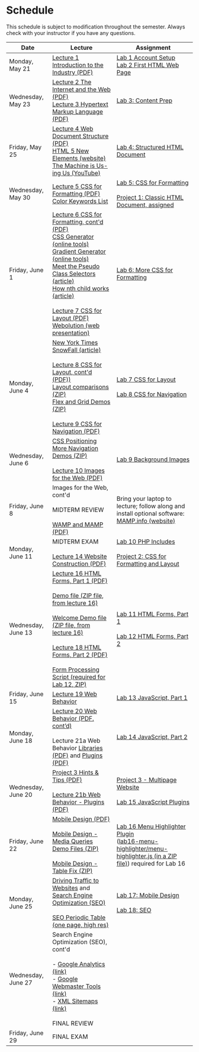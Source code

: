 # Schedule
This schedule is subject to modification throughout the semester. Always check with your instructor if you have any questions.

| Date               | Lecture                                                      | Assignment                                                   |
| ------------------ | ------------------------------------------------------------ | ------------------------------------------------------------ |
| Monday, May 21     | [Lecture 1 Introduction to the Industry (PDF)](lecture01-introduction-to-the-industry/introduction-to-the-industry.pdf) | [Lab 1 Account Setup](lab01-account-setup/instructions.md)<br>[Lab 2 First HTML Web Page](lab02-first-html-webpage/instructions.md) |
| Wednesday, May 23  | [Lecture 2 The Internet and the Web (PDF)](lecture02-internet-and-web/internet-and-web.pdf)<br>[Lecture 3 Hypertext Markup Language (PDF)](lecture03-web-and-html/web-and-html.pdf) | [Lab 3: Content Prep](lab03-content-prep/instructions.md)    |
| Friday, May 25     | [Lecture 4 Web Document Structure (PDF)](lecture04-web-document-structure/web-document-structure.pdf)<br />[HTML 5 New Elements (website)](https://www.w3schools.com/html/html5_new_elements.asp)<br />[The Machine is Us-ing Us (YouTube)](https://youtu.be/NLlGopyXT_g) | [Lab 4: Structured HTML Document](lab04-structured-html-document/instructions.md) |
| Wednesday, May 30  | [Lecture 5 CSS for Formatting (PDF)](lecture05-css-for-formatting/css-for-formatting.pdf)<br />[Color Keywords List](https://developer.mozilla.org/en-US/docs/Web/CSS/color_value) | [Lab 5: CSS for Formatting](lab05-css-for-formatting-1/instructions.md)<br><br>[Project 1: Classic HTML Document, assigned](project01-classic-html-document/instructions.md) |
| Friday, June 1     | [Lecture 6 CSS for Formatting, cont'd (PDF)](lecture06-css-for-formatting2/selectors-box-floats.pdf)<br>[CSS Generator (online tools)](http://css3generator.com/)<br>[Gradient Generator (online tools)](http://www.colorzilla.com/gradient-editor/)<br>[Meet the Pseudo Class Selectors (article)](https://css-tricks.com/pseudo-class-selectors/)<br>[How nth child works (article)](https://css-tricks.com/how-nth-child-works/)<br><br>[Lecture 7 CSS for Layout (PDF)](lecture07-css-for-layout/css-for-layout.pdf)<br>[Webolution (web presentation)](http://fabianburghardt.de/webolution/) | [Lab 6: More CSS for Formatting](lab06-css-for-formatting-2/instructions.md) |
| Monday, June 4     | [New York Times SnowFall (article)](http://www.nytimes.com/projects/2012/snow-fall/index.html#/?part=tunnel-creek)<br><br>[Lecture 8 CSS for Layout, cont'd (PDF))](lecture08-css-for-layout2/css-for-layout2.pdf)<br>[Layout comparisons (ZIP)](lecture08-css-for-layout2/layout-comparisons.zip)<br>[Flex and Grid Demos (ZIP)](lecture08-css-for-layout2/flex-grid_demo.zip)<br><br>[Lecture 9 CSS for Navigation (PDF)](lecture08-css-for-layout2/css-for-navigation.pdf) | [Lab 7 CSS for Layout](lab07-css-for-layout/instructions.md)<br><br>[Lab 8 CSS for Navigation](lab08-css-for-navigation/instructions.md) |
| Wednesday, June 6  | [CSS Positioning](lecture09-css-for-navigation/css-positioning.pdf)<br>[More Navigation Demos (ZIP)](lecture09-css-for-navigation/more-nav-demos.zip)<br><br>[Lecture 10 Images for the Web (PDF)](lecture10-images-for-web/images-for-web.pdf) | [Lab 9 Background Images](lab09-background-images/instructions.md) |
| Friday, June 8     | Images for the Web, cont'd<br><br>MIDTERM REVIEW<br><br>[WAMP and MAMP (PDF)](lecture10-images-for-web/wamp-mamp.pdf) | Bring your laptop to lecture; follow along and install optional software:  [MAMP.info (website)](https://www.mamp.info/en/downloads/) |
| Monday, June 11    | MIDTERM EXAM<br><br>[Lecture 14 Website Construction (PDF)](lecture14-website-construction/website-construction.pdf) | [Lab 10 PHP Includes](lab10-php-includes/instructions.md)<br /><br>[Project 2: CSS for Formatting and Layout](project02-css-for-formatting-and-layout/instructions.md) |
| Wednesday, June 13 | [Lecture 16 HTML Forms, Part 1 (PDF)](lecture16-html-forms1/html-forms1.pdf)<br><br>[Demo file (ZIP file, from lecture 16)](lecture16-html-forms1/demo.zip)<br><br>[Welcome Demo file (ZIP file, from lecture 16)](lecture16-html-forms1/welcome-demo.zip)<br><br>[Lecture 18 HTML Forms, Part 2 (PDF)](lecture18-html-forms2/html-forms2.pdf)<br><br>[Form Processing Script (required for Lab 12, ZIP)](http://csc170.org/rkostin/distribution/form_processing_script.zip) | [Lab 11 HTML Forms, Part 1](lab11-html-forms-1/instructions.md)<br><br>[Lab 12 HTML Forms, Part 2](lab12-html-forms-2/instructions.md) |
| Friday, June 15    | [Lecture 19 Web Behavior](lecture19-web-behavior/webpage-behavior.pdf) | [Lab 13 JavaScript, Part 1](lab13-javascript-1/instructions.md) |
| Monday, June 18    | [Lecture 20 Web Behavior (PDF. cont’d)](lecture20-web-behavior2/document-object-model.pdf)<br><br>Lecture 21a Web Behavior [Libraries (PDF)](lecture21-web-behavior-libraries-plugins/javaScript-libraries.pdf) and [Plugins (PDF)](lecture21-web-behavior-libraries-plugins/javaScript-plugins.pdf) | [Lab 14 JavaScript, Part 2](lab14-javascript-2/instructions.md) |
| Wednesday, June 20 | [Project 3 Hints & Tips (PDF)](project03-multipage-website/html-structure-for-project3.pdf)<br><br>[Lecture 21b Web Behavior - Plugins (PDF)](lecture21-web-behavior-libraries-plugins/javascript-plugins.pdf) | [Project 3 - Multipage Website](project03-multipage-website/instructions.md)<br><br>[Lab 15 JavaScript Plugins](lab15-javascript-plugins/instructions.md) |
| Friday, June 22    | [Mobile Design (PDF)](lecture22-mobile-design/mobile-design.pdf)<br><br>[Mobile Design - Media Queries Demo Files (ZIP)](lecture22-mobile-design/media-queries_demo.zip)<br><br>[Mobile Design - Table Fix (ZIP)](lecture22-mobile-design/table-fix_demo.zip) | [Lab 16 Menu Highlighter Plugin](lab16-menu-highlighter/instructions.md)<br>([lab16-menu-highlighter/menu-highlighter.js (in a ZIP file)](menu-highlighter.zip)) required for Lab 16 |
| Monday, June 25    | [Driving Traffic to Websites](lecture23-driving-traffic/search.pdf) and [Search Engine Optimization (SEO)](lecture23-driving-traffic/seo-success-factors.pdf)<br><br>[SEO Periodic Table (one page, high res)](lecture23-driving-traffic/seo-periodic-table.pdf) | [Lab 17: Mobile Design](lab17-mobile-design/instructions.md)<br><br>[Lab 18: SEO](lab18-seo/instructions.md) |
| Wednesday, June 27 | Search Engine Optimization (SEO), cont'd<br><br>- [Google Analytics (link)](https://analytics.google.com/analytics/web)<br>- [Google Webmaster Tools (link)](https://www.google.com/webmasters)<br>- [XML Sitemaps (link)](https://www.xml-sitemaps.com/) <br><br>FINAL REVIEW |                                                              |
| Friday, June 29    | FINAL EXAM                                                   |                                                              |
